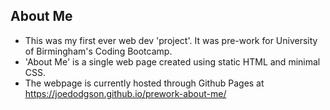 ## About Me 

* This was my first ever web dev 'project'. It was pre-work for University of Birmingham's Coding Bootcamp.
* 'About Me' is a single web page created using static HTML and minimal CSS.
* The webpage is currently hosted through Github Pages at https://joedodgson.github.io/prework-about-me/
